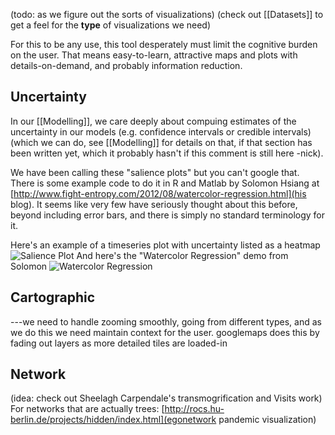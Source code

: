 (todo: as we figure out the sorts of visualizations)
(check out [[Datasets]] to get a feel for the **type** of visualizations we need)

For this to be any use, this tool desperately must limit the cognitive burden on the user. That means easy-to-learn, attractive maps and plots with details-on-demand, and probably information reduction.

## Uncertainty 
In our [[Modelling]], we care deeply about compuing estimates of the uncertainty in our models (e.g. confidence intervals or credible intervals) (which we can do, see [[Modelling]] for details on that, if that section has been written yet, which it probably hasn't if this comment is still here -nick).

We have been calling these "salience plots" but you can't google that. There is some example code to do it in R and Matlab by Solomon Hsiang at [http://www.fight-entropy.com/2012/08/watercolor-regression.html](his blog). It seems like very few have seriously thought about this before, beyond including error bars, and there is simply no standard terminology for it.

Here's an example of a timeseries plot with uncertainty listed as a heatmap ![Salience Plot](https://github.com/majdal/modex/raw/master/wiki_overflow/salience.png)
And here's the "Watercolor Regression" demo from Solomon ![Watercolor Regression](https://github.com/majdal/modex/raw/master/wiki_overflow/smooth_overlaid.jpg)

## Cartographic

 ---we need to handle zooming smoothly, going from different types, and as we do this we need maintain context for the user. googlemaps does this by fading out layers as more detailed tiles are loaded-in

## Network

(idea: check out Sheelagh Carpendale's transmogrification and Visits work)
For networks that are actually trees: [http://rocs.hu-berlin.de/projects/hidden/index.html](egonetwork pandemic visualization)